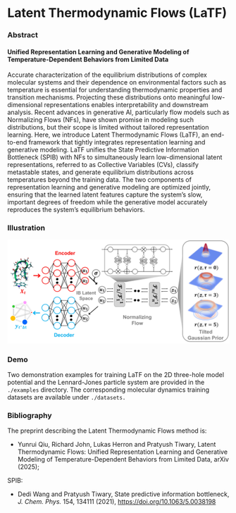 # Latent Thermodynamic Flows (LaTF)

### Abstract
#### Unified Representation Learning and Generative Modeling of Temperature-Dependent Behaviors from Limited Data
Accurate characterization of the equilibrium distributions of complex molecular systems and their dependence on environmental factors such as temperature is essential for understanding thermodynamic properties and transition mechanisms. Projecting these distributions onto meaningful low-dimensional representations enables interpretability and downstream analysis. Recent advances in generative AI, particularly flow models such as Normalizing Flows (NFs), have shown promise in modeling such distributions, but their scope is limited without tailored representation learning. Here, we introduce Latent Thermodynamic Flows (LaTF), an end-to-end framework that tightly integrates representation learning and generative modeling. LaTF unifies the State Predictive Information Bottleneck (SPIB) with NFs to simultaneously learn low-dimensional latent representations, referred to as Collective Variables (CVs), classify metastable states, and generate equilibrium distributions across temperatures beyond the training data. The two components of representation learning and generative modeling are optimized jointly, ensuring that the learned latent features capture the system’s slow, important degrees of freedom while the generative model accurately reproduces the system’s equilibrium behaviors.

### Illustration

![figure](./docs/LaTF_Model.jpg)

### Demo
Two demonstration examples for training LaTF on the 2D three-hole model potential and the Lennard-Jones particle system are provided in the ``./examples`` directory. The corresponding molecular dynamics training datasets are available under ``./datasets.``

### Bibliography

The preprint describing the Latent Thermodynamic Flows method is:
* Yunrui Qiu, Richard John, Lukas Herron and Pratyush Tiwary, Latent Thermodynamic Flows: Unified Representation Learning and Generative Modeling of Temperature-Dependent Behaviors from Limited Data, arXiv (2025);

SPIB: 
* Dedi Wang and Pratyush Tiwary, State predictive information bottleneck, *J. Chem. Phys.* 154, 134111 (2021), https://doi.org/10.1063/5.0038198